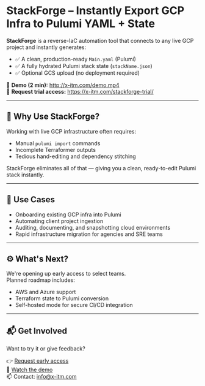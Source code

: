 # StackForge – Instantly Export GCP Infra to Pulumi YAML + State

**StackForge** is a reverse-IaC automation tool that connects to any live GCP project and instantly generates:

- ✅ A clean, production-ready `Main.yaml` (Pulumi)
- ✅ A fully hydrated Pulumi stack state (`stackName.json`)
- ✅ Optional GCS upload (no deployment required)

🎥 **Demo (2 min):** http://x-itm.com/demo.mp4  
🔐 **Request trial access:** https://x-itm.com/stackforge-trial/

---

## 🔧 Why Use StackForge?

Working with live GCP infrastructure often requires:

- Manual `pulumi import` commands
- Incomplete Terraformer outputs
- Tedious hand-editing and dependency stitching

StackForge eliminates all of that — giving you a clean, ready-to-edit Pulumi stack instantly.

---

## 🧠 Use Cases

- Onboarding existing GCP infra into Pulumi  
- Automating client project ingestion  
- Auditing, documenting, and snapshotting cloud environments  
- Rapid infrastructure migration for agencies and SRE teams

---

## ⚙️ What's Next?

We're opening up early access to select teams.  
Planned roadmap includes:

- AWS and Azure support  
- Terraform state to Pulumi conversion  
- Self-hosted mode for secure CI/CD integration

---

## 📬 Get Involved

Want to try it or give feedback?

👉 [Request early access](https://x-itm.com/stackforge-trial)  
💬 [Watch the demo](http://x-itm.com/demo.mp4)  
📫 Contact: info@x-itm.com

